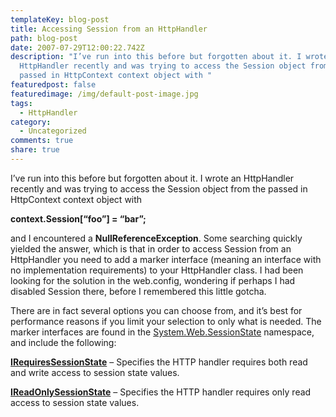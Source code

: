 ```yaml
---
templateKey: blog-post
title: Accessing Session from an HttpHandler
path: blog-post
date: 2007-07-29T12:00:22.742Z
description: "I’ve run into this before but forgotten about it. I wrote an
  HttpHandler recently and was trying to access the Session object from the
  passed in HttpContext context object with "
featuredpost: false
featuredimage: /img/default-post-image.jpg
tags:
  - HttpHandler
category:
  - Uncategorized
comments: true
share: true
---
```

<!--StartFragment-->

I’ve run into this before but forgotten about it. I wrote an HttpHandler recently and was trying to access the Session object from the passed in HttpContext context object with

**context.Session\[“foo”] = “bar”;**

and I encountered a **NullReferenceException**. Some searching quickly yielded the answer, which is that in order to access Session from an HttpHandler you need to add a marker interface (meaning an interface with no implementation requirements) to your HttpHandler class. I had been looking for the solution in the web.config, wondering if perhaps I had disabled Session there, before I remembered this little gotcha.

There are in fact several options you can choose from, and it’s best for performance reasons if you limit your selection to only what is needed. The marker interfaces are found in the [System.Web.SessionState](http://msdn2.microsoft.com/en-us/library/system.web.sessionstate(vs.80).aspx) namespace, and include the following:

**[IRequiresSessionState](http://msdn2.microsoft.com/en-us/library/system.web.sessionstate.irequiressessionstate(VS.80).aspx)** – Specifies the HTTP handler requires both read and write access to session state values.

**[IReadOnlySessionState](http://msdn2.microsoft.com/en-us/library/system.web.sessionstate.ireadonlysessionstate(VS.80).aspx)** – Specifies the HTTP handler requires only read access to session state values.

<!--EndFragment-->